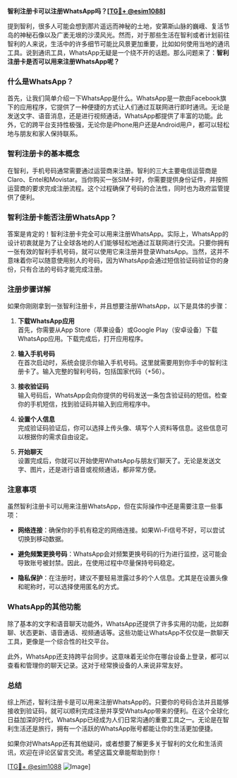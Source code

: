**智利注册卡可以注册WhatsApp吗？[[TG💪+ @esim1088](https://t.me/s/esim1088)]**

提到智利，很多人可能会想到那片遥远而神秘的土地，安第斯山脉的巍峨、复活节岛的神秘石像以及广袤无垠的沙漠风光。然而，对于那些生活在智利或者计划前往智利的人来说，生活中的许多细节可能比风景更加重要，比如如何使用当地的通讯工具。说到通讯工具，WhatsApp无疑是一个绕不开的话题。那么问题来了：**智利注册卡是否可以用来注册WhatsApp呢？**

### 什么是WhatsApp？

首先，让我们简单介绍一下WhatsApp是什么。WhatsApp是一款由Facebook旗下的应用程序，它提供了一种便捷的方式让人们通过互联网进行即时通讯。无论是发送文字、语音消息，还是进行视频通话，WhatsApp都提供了丰富的功能。此外，它的跨平台支持性极强，无论你是iPhone用户还是Android用户，都可以轻松地与朋友和家人保持联系。

### 智利注册卡的基本概念

在智利，手机号码通常需要通过运营商来注册。智利的三大主要电信运营商是Claro、Entel和Movistar。当你购买一张SIM卡时，你需要提供身份证件，并按照运营商的要求完成注册流程。这个过程确保了号码的合法性，同时也为政府监管提供了便利。

### 智利注册卡能否注册WhatsApp？

答案是肯定的！智利注册卡完全可以用来注册WhatsApp。实际上，WhatsApp的设计初衷就是为了让全球各地的人们能够轻松地通过互联网进行交流。只要你拥有一张有效的智利手机号码，就可以使用它来注册并登录WhatsApp。当然，这并不意味着你可以随意使用别人的号码，因为WhatsApp会通过短信验证码验证你的身份，只有合法的号码才能完成注册。

### 注册步骤详解

如果你刚刚拿到一张智利注册卡，并且想要注册WhatsApp，以下是具体的步骤：

1. **下载WhatsApp应用**  
   首先，你需要从App Store（苹果设备）或Google Play（安卓设备）下载WhatsApp应用。下载完成后，打开应用程序。

2. **输入手机号码**  
   在首次启动时，系统会提示你输入手机号码。这里就需要用到你手中的智利注册卡了。输入完整的智利号码，包括国家代码（+56）。

3. **接收验证码**  
   输入号码后，WhatsApp会向你提供的号码发送一条包含验证码的短信。检查你的手机短信，找到验证码并输入到应用程序中。

4. **设置个人信息**  
   完成验证码验证后，你可以选择上传头像、填写个人资料等信息。这些信息可以根据你的需求自由设定。

5. **开始聊天**  
   设置完成后，你就可以开始使用WhatsApp与朋友们聊天了。无论是发送文字、图片，还是进行语音或视频通话，都非常方便。

### 注意事项

虽然智利注册卡可以用来注册WhatsApp，但在实际操作中还是需要注意一些事项：

- **网络连接**：确保你的手机有稳定的网络连接。如果Wi-Fi信号不好，可以尝试切换到移动数据。
  
- **避免频繁更换号码**：WhatsApp会对频繁更换号码的行为进行监控，这可能会导致账号被封禁。因此，在使用过程中尽量保持号码稳定。

- **隐私保护**：在注册时，建议不要轻易泄露过多的个人信息。尤其是在设置头像和昵称时，可以选择使用匿名的方式。

### WhatsApp的其他功能

除了基本的文字和语音聊天功能外，WhatsApp还提供了许多实用的功能，比如群聊、状态更新、语音通话、视频通话等。这些功能让WhatsApp不仅仅是一款聊天工具，更像是一个综合性的社交平台。

此外，WhatsApp还支持跨平台同步。这意味着无论你在哪台设备上登录，都可以查看和管理你的聊天记录。这对于经常换设备的人来说非常友好。

### 总结

综上所述，智利注册卡是可以用来注册WhatsApp的。只要你的号码合法并且能够接收到验证码，就可以顺利完成注册并享受WhatsApp带来的便利。在这个全球化日益加深的时代，WhatsApp已经成为人们日常沟通的重要工具之一。无论是在智利生活还是旅行，拥有一个活跃的WhatsApp账号都能让你的生活更加便捷。

如果你对WhatsApp还有其他疑问，或者想要了解更多关于智利的文化和生活资讯，欢迎在评论区留言交流。希望这篇文章能帮助到你！

[[TG💪+ @esim1088](https://t.me/s/esim1088) ![Image](https://i.postimg.cc/4NQfJmqS/Snipaste-2025-05-13-00-14-12.png)]